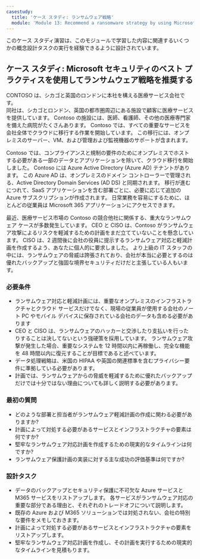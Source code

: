 ```yaml
---
casestudy:
  title: 'ケース スタディ: ランサムウェア戦略'
  module: 'Module 13: Recommend a ransomware strategy by using Microsoft Security Best Practices'
---
```

このケース スタディ演習は、このモジュールで学習した内容に関連するいくつかの概念設計タスクの実行を経験できるように設計されています。

## ケース スタディ: Microsoft セキュリティのベスト プラクティスを使用してランサムウェア戦略を推奨する
 
CONTOSO は、シカゴと英国のロンドンに本社を構える医療サービス会社です。  
同社は、シカゴとロンドン、英国の都市圏周辺にある施設で顧客に医療サービスを提供しています。  Contoso の施設には、医師、看護師、その他の医療専門家を備えた病院がたくさんあります。 Contoso では、すべての重要なサービスを会社全体でクラウドに移行する作業を開始しています。 この移行には、オンプレミスのサーバー、VM、および管理および監視機器のサポートが含まれます。

Contoso では、コンプライアンスと規制の要件のためにオンプレミスでホストする必要がある一部のデータとアプリケーションを除いて、クラウド移行を開始しました。 Contoso には Azure Active Directory (Azure AD) テナントがあります。 この Azure AD は、オンプレミスのドメイン コントローラーで管理される、Active Directory Domain Services (AD DS) と同期されます。 移行が進むにつれて、SaaS アプリケーションを含む部署ごとに、必要に応じて追加の Azure サブスクリプションが作成されます。 日常業務を容易にするために、ほとんどの従業員は Microsoft 365 アプリケーションにアクセスできます。  
 
最近、医療サービス市場の Contoso の競合他社に関係する、重大なランサムウェア ケースが多数発生しています。 CEO と CISO は、Contoso がランサムウェア攻撃によるリスクを軽減するための計画をまだ立てていないことを懸念しています。 CISO は、2 週間後に会社の役員に提示するランサムウェア対応と軽減計画を作成するよう、あなたに個人的に要求しました。 より上級の IT スタッフの中には、ランサムウェアの脅威は誇張されており、会社が本当に必要とするのは優れたバックアップと強固な境界セキュリティだけだと主張している人もいます。
 
### 必要条件

* ランサムウェア対応と軽減計画には、重要なオンプレミスのインフラストラクチャとクラウド サービスだけでなく、現場の従業員が使用する会社のノート PC やモバイル デバイスに保存されている会社のデータも含める必要があります
* CEO と CISO は、ランサムウェアのハッカーと交渉したり支払いを行ったりすることは決してないという強硬策を採用しています。 ランサムウェア攻撃が発生した場合、重要なシステムを 12 時間以内に再稼働し、完全な機能を 48 時間以内に復元することが目標であると述べています。
* データ処理戦略は、米国の HIPAA や英国の関連標準を含むプライバシー要件に準拠している必要があります。
* 計画では、ランサムウェアからの脅威を軽減するために優れたバックアップだけでは十分ではない理由についても詳しく説明する必要があります。

### 最初の質問

* どのような部署と担当者がランサムウェア軽減計画の作成に関わる必要がありますか? 
* 計画によって対処する必要があるサービスとインフラストラクチャの要素は何ですか? 
* 堅牢なランサムウェア対応計画を作成するための現実的なタイムラインは何ですか?
* ランサムウェア保護計画の実装に対する主な成功の評価基準は何ですか?

### 設計タスク

* データのバックアップとセキュリティ保護に不可欠な Azure サービスと M365 サービスをリストアップします。 各サービスがランサムウェア対応の重要な部分である理由と、それぞれのトレードオフについて説明します。
* 既存の Azure および M365 ソリューションでは対処されない、会社の特別な要件をメモしておきます。
* 計画によって対処する必要があるサービスとインフラストラクチャの要素をリストアップします。
* 堅牢なランサムウェア対応計画を作成し、その計画を実行するための現実的なタイムラインを見積もります。 